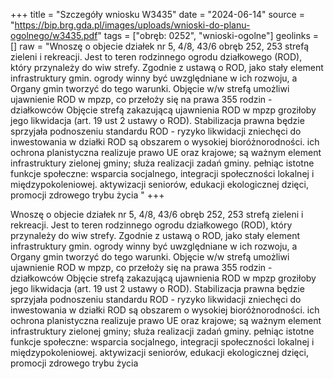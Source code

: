 +++
title = "Szczegóły wniosku W3435"
date = "2024-06-14"
source = "https://bip.brg.gda.pl/images/uploads/wnioski-do-planu-ogolnego/w3435.pdf"
tags = ["obręb: 0252", "wnioski-ogolne"]
geolinks = []
raw = "Wnoszę o objecie działek nr 5, 4/8, 43/6 obręb 252, 253 strefą zieleni i rekreacji. Jest to teren rodzinnego ogrodu działkowego (ROD), który przynależy do wiw strefy. Zgodnie z ustawą o ROD, jako stały element infrastruktury gmin. ogrody winny być uwzględniane w ich rozwoju, a Organy gmin tworzyć do tego warunki. Objęcie w/w strefą umożliwi ujawnienie ROD w mpzp, co przełoży się na prawa 355 rodzin - działkowców Objęcie strefą zakazującą ujawnienia ROD w mpzp groziłoby jego likwidacja (art. 19 ust 2 ustawy o ROD). Stabilizacja prawna będzie sprzyjała podnoszeniu standardu ROD - ryzyko likwidacji zniechęci do inwestowania w działki ROD są obszarem o wysokiej bioróżnorodności. ich ochrona planistyczna realizuje prawo UE oraz krajowe; są ważnym element infrastruktury zielonej gminy; służa realizacji zadań gminy. pełniąc istotne funkcje społeczne: wsparcia socjalnego, integracji społeczności lokalnej i międzypokoleniowej. aktywizacji seniorów, edukacji ekologicznej dzięci, promocji zdrowego trybu życia "
+++

Wnoszę o objecie działek nr 5, 4/8, 43/6 obręb 252, 253 strefą zieleni i rekreacji. Jest to teren
rodzinnego ogrodu działkowego (ROD), który przynależy do wiw strefy. Zgodnie z ustawą o ROD, jako stały
element infrastruktury gmin. ogrody winny być uwzględniane w ich rozwoju, a Organy gmin tworzyć do tego
warunki. Objęcie w/w strefą umożliwi ujawnienie ROD w mpzp, co przełoży się na prawa 355 rodzin -
działkowców Objęcie strefą zakazującą ujawnienia ROD w mpzp groziłoby jego likwidacja (art. 19 ust 2 ustawy
o ROD). Stabilizacja prawna będzie sprzyjała podnoszeniu standardu ROD - ryzyko likwidacji zniechęci do
inwestowania w działki ROD są obszarem o wysokiej bioróżnorodności. ich ochrona planistyczna realizuje
prawo UE oraz krajowe; są ważnym element infrastruktury zielonej gminy; służa realizacji zadań gminy. pełniąc
istotne funkcje społeczne: wsparcia socjalnego, integracji społeczności lokalnej i międzypokoleniowej.
aktywizacji seniorów, edukacji ekologicznej dzięci, promocji zdrowego trybu życia




